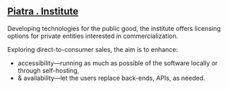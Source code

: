 ## [Piatra . Institute](https://piatra.institute)


Developing technologies for the public good, the institute offers licensing options for private entities interested in commercialization. 

Exploring direct-to-consumer sales, the aim is to enhance:
+ accessibility—running as much as possible of the software locally or through self-hosting,
+ & availability—let the users replace back-ends, APIs, as needed.
